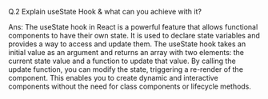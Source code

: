Q.2 Explain useState Hook & what can you achieve with it?

Ans: The useState hook in React is a powerful feature that allows functional components to have their own state. It is used to declare state variables and provides a way to access and update them. The useState hook takes an initial value as an argument and returns an array with two elements: the current state value and a function to update that value. By calling the update function, you can modify the state, triggering a re-render of the component. This enables you to create dynamic and interactive components without the need for class components or lifecycle methods.